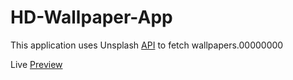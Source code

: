 # HD-Wallpaper-App

This application uses Unsplash [API](https://unsplash.com/developers) to fetch wallpapers.00000000

Live [Preview](https://hd-wallpapers4k.netlify.app/)
